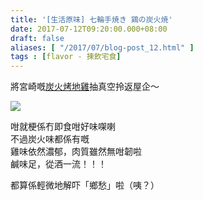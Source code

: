 ```yaml
---
title: '[生活原味] 七輪手焼き 鶏の炭火焼'
date: 2017-07-12T09:20:00.000+08:00
draft: false
aliases: [ "/2017/07/blog-post_12.html" ]
tags : [flavor - 揀飲宅食]
---
```


將宮崎嘅[炭火烤地雞](https://www.hidie.net/2017/02/happy-days-day-3.html)抽真空拎返屋企～  
  

[![](https://c1.staticflickr.com/5/4241/35650752275_524535c1cd_z.jpg)](https://c1.staticflickr.com/5/4241/35650752275_524535c1cd_z.jpg)

咁就梗係冇即食咁好味㗎喇  
不過炭火味都係有嘅  
雞味依然濃郁，肉質雖然無咁韌啦  
鹹味足，從酒一流！！！  
  
都算係輕微地解吓「鄉愁」啦（咦？）